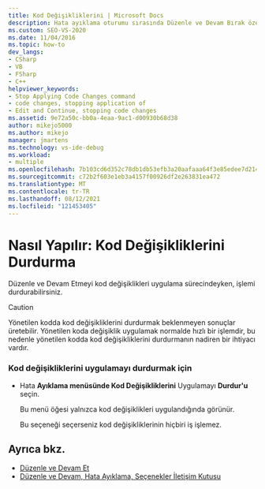 ```yaml
---
title: Kod Değişikliklerini | Microsoft Docs
description: Hata ayıklama oturumu sırasında Düzenle ve Devam Bırak özelliğini kullanırken kod değişikliklerini uygulamanın Visual Studio anlıyoruz.
ms.custom: SEO-VS-2020
ms.date: 11/04/2016
ms.topic: how-to
dev_langs:
- CSharp
- VB
- FSharp
- C++
helpviewer_keywords:
- Stop Applying Code Changes command
- code changes, stopping application of
- Edit and Continue, stopping code changes
ms.assetid: 9e72a50c-bb0a-4eaa-9ac1-d00930b68d38
author: mikejo5000
ms.author: mikejo
manager: jmartens
ms.technology: vs-ide-debug
ms.workload:
- multiple
ms.openlocfilehash: 7b103cd6d352c78db1db53efb3a20aafaaa64f3e85edee7d214e6ce917e5095a
ms.sourcegitcommit: c72b2f603e1eb3a4157f00926df2e263831ea472
ms.translationtype: MT
ms.contentlocale: tr-TR
ms.lasthandoff: 08/12/2021
ms.locfileid: "121453405"
---
```

# <a name="how-to-stop-code-changes"></a>Nasıl Yapılır: Kod Değişikliklerini Durdurma
Düzenle ve Devam Etmeyi kod değişiklikleri uygulama sürecindeyken, işlemi durdurabilirsiniz.

> [!CAUTION]
> Yönetilen kodda kod değişikliklerini durdurmak beklenmeyen sonuçlar üretebilir. Yönetilen koda değişiklik uygulamak normalde hızlı bir işlemdir, bu nedenle yönetilen kodda kod değişikliklerini durdurmanın nadiren bir ihtiyacı vardır.

### <a name="to-stop-applying-code-changes"></a>Kod değişikliklerini uygulamayı durdurmak için

- Hata **Ayıklama menüsünde Kod Değişikliklerini** Uygulamayı **Durdur'u** seçin.

  Bu menü öğesi yalnızca kod değişiklikleri uygulandığında görünür.

  Bu seçeneği seçerseniz kod değişikliklerinin hiçbiri iş işlemez.

## <a name="see-also"></a>Ayrıca bkz.
- [Düzenle ve Devam Et](../debugger/edit-and-continue.md)
- [Düzenle ve Devam, Hata Ayıklama, Seçenekler İletişim Kutusu](./edit-and-continue.md)